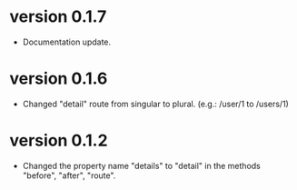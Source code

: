 # version 0.1.7
- Documentation update.

# version 0.1.6
- Changed "detail" route from singular to plural. (e.g.: /user/1 to /users/1)

# version 0.1.2
- Changed the property name "details" to "detail" in the methods "before", "after", "route".